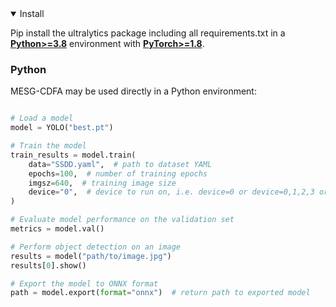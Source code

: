 <details open>
<summary>Install</summary>

Pip install the ultralytics package including all requirements.txt in a [**Python>=3.8**](https://www.python.org/) environment with [**PyTorch>=1.8**](https://pytorch.org/get-started/locally/).

### Python

MESG-CDFA may be used directly in a Python environment:

```python

# Load a model
model = YOLO("best.pt")

# Train the model
train_results = model.train(
    data="SSDD.yaml",  # path to dataset YAML
    epochs=100,  # number of training epochs
    imgsz=640,  # training image size
    device="0",  # device to run on, i.e. device=0 or device=0,1,2,3 or device=cpu
)

# Evaluate model performance on the validation set
metrics = model.val()

# Perform object detection on an image
results = model("path/to/image.jpg")
results[0].show()

# Export the model to ONNX format
path = model.export(format="onnx")  # return path to exported model
```
